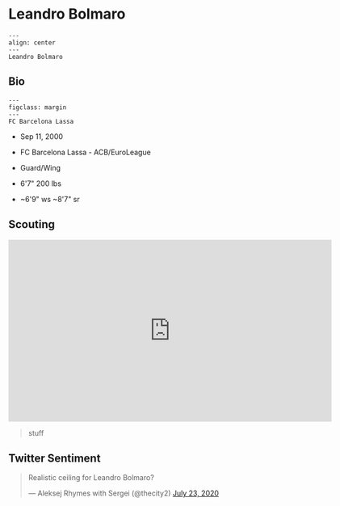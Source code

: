 Leandro Bolmaro
===


```{figure} ../img/leandro_bolmaro.jpg
---
align: center
---
Leandro Bolmaro
```

## Bio
```{figure} ../img/fcb.png
---
figclass: margin
---
FC Barcelona Lassa
```

- Sep 11, 2000

- FC Barcelona Lassa - ACB/EuroLeague

- Guard/Wing

- 6'7" 200 lbs

- ~6'9" ws ~8'7" sr

## Scouting
<iframe width="640" height="360" src="https://www.youtube.com/embed/wNZxJVUa3f0" frameborder="0" allow="accelerometer; autoplay; encrypted-media; gyroscope; picture-in-picture" allowfullscreen></iframe>

>stuff

## Twitter Sentiment

<blockquote class="twitter-tweet"><p lang="en" dir="ltr">Realistic ceiling for Leandro Bolmaro?</p>&mdash; Aleksej Rhymes with Sergei (@thecity2) <a href="https://twitter.com/thecity2/status/1286316832496836611?ref_src=twsrc%5Etfw">July 23, 2020</a></blockquote> <script async src="https://platform.twitter.com/widgets.js" charset="utf-8"></script>